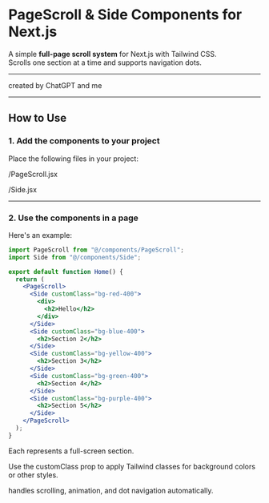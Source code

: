 # PageScroll & Side Components for Next.js

A simple **full-page scroll system** for Next.js with Tailwind CSS.  
Scrolls one section at a time and supports navigation dots.

---

created by ChatGPT and me

---

## How to Use

### 1. Add the components to your project

Place the following files in your project:



/PageScroll.jsx

/Side.jsx

---

### 2. Use the components in a page

Here's an example:

```jsx
import PageScroll from "@/components/PageScroll";
import Side from "@/components/Side";

export default function Home() {
  return (
    <PageScroll>
      <Side customClass="bg-red-400">
        <div>
          <h2>Hello</h2>
        </div>
      </Side>
      <Side customClass="bg-blue-400">
        <h2>Section 2</h2>
      </Side>
      <Side customClass="bg-yellow-400">
        <h2>Section 3</h2>
      </Side>
      <Side customClass="bg-green-400">
        <h2>Section 4</h2>
      </Side>
      <Side customClass="bg-purple-400">
        <h2>Section 5</h2>
      </Side>
    </PageScroll>
  );
}
```
Each <Side> represents a full-screen section.

Use the customClass prop to apply Tailwind classes for background colors or other styles.

<PageScroll> handles scrolling, animation, and dot navigation automatically.

